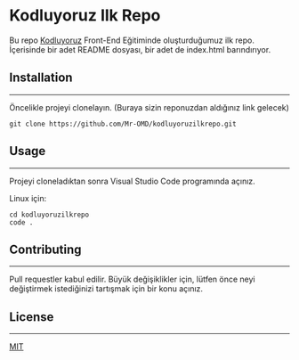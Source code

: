 # Kodluyoruz Ilk Repo
Bu repo [Kodluyoruz](https://www.kodluyoruz.org) Front-End Eğitiminde oluşturduğumuz ilk repo. İçerisinde bir adet README dosyası, bir adet de index.html barındırıyor.

## Installation

---
Öncelikle projeyi clonelayın. (Buraya sizin reponuzdan aldığınız link gelecek)

```
git clone https://github.com/Mr-OMD/kodluyoruzilkrepo.git
```

## Usage

---
Projeyi cloneladıktan sonra Visual Studio Code programında açınız.

Linux için:
```
cd kodluyoruzilkrepo
code .
```

## Contributing

---
Pull requestler kabul edilir. Büyük değişiklikler için, lütfen önce neyi değiştirmek istediğinizi tartışmak için bir konu açınız.

## License

---
[MIT](https://choosealicense.com/licenses/mit/)
